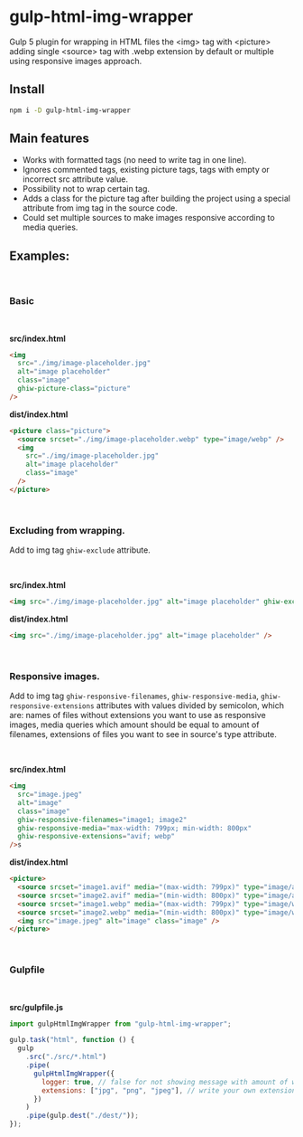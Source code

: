 # gulp-html-img-wrapper

Gulp 5 plugin for wrapping in HTML files the &lt;img> tag with &lt;picture> adding single &lt;source> tag with .webp extension by default or multiple using responsive images approach.

## Install

```bash
npm i -D gulp-html-img-wrapper
```

## Main features

- Works with formatted tags (no need to write tag in one line).
- Ignores commented tags, existing picture tags, tags with empty or incorrect src attribute value.
- Possibility not to wrap certain tag.
- Adds a class for the picture tag after building the project using a special attribute from img tag in the source code.
- Could set multiple sources to make images responsive according to media queries.

## Examples:

<br />

### Basic

<br />

**src/index.html**

```html
<img
  src="./img/image-placeholder.jpg"
  alt="image placeholder"
  class="image"
  ghiw-picture-class="picture"
/>
```

**dist/index.html**

```html
<picture class="picture">
  <source srcset="./img/image-placeholder.webp" type="image/webp" />
  <img
    src="./img/image-placeholder.jpg"
    alt="image placeholder"
    class="image"
  />
</picture>
```

<br />

### Excluding from wrapping.

Add to img tag `ghiw-exclude` attribute.

<br />

**src/index.html**

```html
<img src="./img/image-placeholder.jpg" alt="image placeholder" ghiw-exclude />
```

**dist/index.html**

```html
<img src="./img/image-placeholder.jpg" alt="image placeholder" />
```

<br />

### Responsive images.

Add to img tag `ghiw-responsive-filenames`, `ghiw-responsive-media`, `ghiw-responsive-extensions` attributes with values divided by semicolon, which are: names of files without extensions you want to use as responsive images, media queries which amount should be equal to amount of filenames, extensions of files you want to see in source's type attribute.

<br />

**src/index.html**

```html
<img
  src="image.jpeg"
  alt="image"
  class="image"
  ghiw-responsive-filenames="image1; image2"
  ghiw-responsive-media="max-width: 799px; min-width: 800px"
  ghiw-responsive-extensions="avif; webp"
/>s
```

**dist/index.html**

```html
<picture>
  <source srcset="image1.avif" media="(max-width: 799px)" type="image/avif" />
  <source srcset="image2.avif" media="(min-width: 800px)" type="image/avif" />
  <source srcset="image1.webp" media="(max-width: 799px)" type="image/webp" />
  <source srcset="image2.webp" media="(min-width: 800px)" type="image/webp" />
  <img src="image.jpeg" alt="image" class="image" />
</picture>
```

<br />

### Gulpfile

<br />

**src/gulpfile.js**

```javascript
import gulpHtmlImgWrapper from "gulp-html-img-wrapper";

gulp.task("html", function () {
  gulp
    .src("./src/*.html")
    .pipe(
      gulpHtmlImgWrapper({
        logger: true, // false for not showing message with amount of wrapped img tags for each file
        extensions: ["jpg", "png", "jpeg"], // write your own extensions pack (case insensitive)
      })
    )
    .pipe(gulp.dest("./dest/"));
});
```
